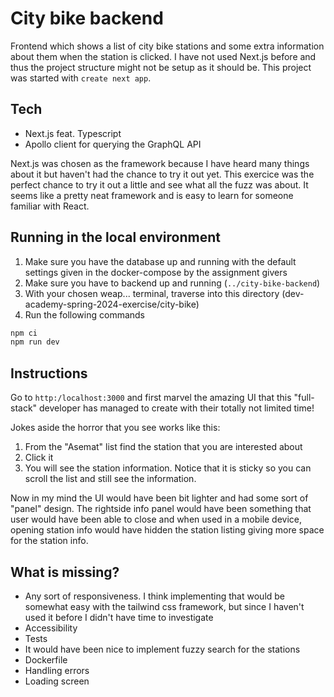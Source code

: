# City bike backend

Frontend which shows a list of city bike stations and some extra information
about them when the station is clicked. I have not used Next.js before and thus
the project structure might not be setup as it should be. This project was started with `create next app`.

## Tech

- Next.js feat. Typescript
- Apollo client for querying the GraphQL API

Next.js was chosen as the framework because I have heard many things about it but haven't had the chance to try it out yet. This exercice was the perfect chance to try it out a little and see what all the fuzz was about. It seems like a pretty neat framework and is easy to learn for someone familiar with React.

## Running in the local environment

1. Make sure you have the database up and running with the default settings given in the docker-compose by the assignment givers
2. Make sure you have to backend up and running (`../city-bike-backend`)
3. With your chosen weap... terminal, traverse into this directory (dev-academy-spring-2024-exercise/city-bike)
4. Run the following commands

```bash
npm ci
npm run dev
```

## Instructions

Go to `http:/localhost:3000` and first marvel the amazing UI that this "full-stack" developer has managed to create with their totally not limited time!

Jokes aside the horror that you see works like this:

1. From the "Asemat" list find the station that you are interested about
2. Click it
3. You will see the station information. Notice that it is sticky so you can scroll the list and still see the information.

Now in my mind the UI would have been bit lighter and had some sort of "panel" design. The rightside info panel would have been something that user would have been able to close and when used in a mobile device, opening station info would have hidden the station listing giving more space for the station info.

## What is missing?

- Any sort of responsiveness. I think implementing that would be somewhat easy with the tailwind css framework, but since I haven't used it before I didn't have time to investigate
- Accessibility
- Tests
- It would have been nice to implement fuzzy search for the stations
- Dockerfile
- Handling errors
- Loading screen
